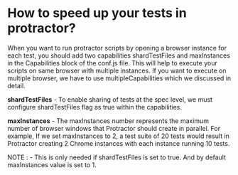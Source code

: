 # How to speed up your tests in protractor?

When you want to run protractor scripts by opening a browser instance for each test, you should add two capabilities shardTestFiles and maxInstances in the Capabilities block of the conf.js file. This will help to execute your scripts on same browser with multiple instances. If you want to execute on multiple browser, we have to use multipleCapabilities which we discussed in detail.

<b>shardTestFiles</b> - To enable sharing of tests at the spec level, we must configure shardTestFiles flag as true within the capabilities.

<b>maxInstances</b> - The maxInstances number represents the maximum number of browser windows that Protractor should create in parallel. For example, If we set maxInstances to 2, a test suite of 20 tests would result in Protractor creating 2 Chrome instances with each instance running 10 tests.

NOTE : - This is only needed if shardTestFiles is set to true. And by default maxInstances value is set to 1.